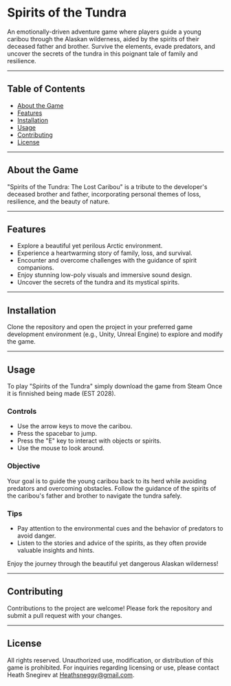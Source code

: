 # Spirits of the Tundra

An emotionally-driven adventure game where players guide a young caribou through the Alaskan wilderness, aided by the spirits of their deceased father and brother. Survive the elements, evade predators, and uncover the secrets of the tundra in this poignant tale of family and resilience.

---

## Table of Contents

- [About the Game](#about-the-game)
- [Features](#features)
- [Installation](#installation)
- [Usage](#usage)
- [Contributing](#contributing)
- [License](#license)

---

## About the Game

"Spirits of the Tundra: The Lost Caribou" is a tribute to the developer's deceased brother and father, incorporating personal themes of loss, resilience, and the beauty of nature.

---

## Features

- Explore a beautiful yet perilous Arctic environment.
- Experience a heartwarming story of family, loss, and survival.
- Encounter and overcome challenges with the guidance of spirit companions.
- Enjoy stunning low-poly visuals and immersive sound design.
- Uncover the secrets of the tundra and its mystical spirits.

---

## Installation

Clone the repository and open the project in your preferred game development environment (e.g., Unity, Unreal Engine) to explore and modify the game.

---

## Usage

To play "Spirits of the Tundra" simply download the game from Steam Once it is finnished being made (EST 2028). 

### Controls

- Use the arrow keys to move the caribou.
- Press the spacebar to jump.
- Press the "E" key to interact with objects or spirits.
- Use the mouse to look around.

### Objective

Your goal is to guide the young caribou back to its herd while avoiding predators and overcoming obstacles. Follow the guidance of the spirits of the caribou's father and brother to navigate the tundra safely.

### Tips

- Pay attention to the environmental cues and the behavior of predators to avoid danger.
- Listen to the stories and advice of the spirits, as they often provide valuable insights and hints.

Enjoy the journey through the beautiful yet dangerous Alaskan wilderness!

---

## Contributing

Contributions to the project are welcome! Please fork the repository and submit a pull request with your changes.

---

## License

All rights reserved. Unauthorized use, modification, or distribution of this game is prohibited. For inquiries regarding licensing or use, please contact Heath Snegirev at Heathsneggy@gmail.com.
